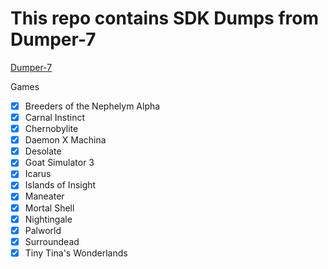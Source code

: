 # This repo contains SDK Dumps from Dumper-7
[Dumper-7](https://github.com/Encryqed/Dumper-7)

Games
- [X] Breeders of the Nephelym Alpha
- [X] Carnal Instinct
- [X] Chernobylite
- [X] Daemon X Machina
- [X] Desolate
- [X] Goat Simulator 3
- [X] Icarus
- [X] Islands of Insight
- [X] Maneater
- [X] Mortal Shell
- [X] Nightingale
- [X] Palworld
- [X] Surroundead
- [X] Tiny Tina's Wonderlands